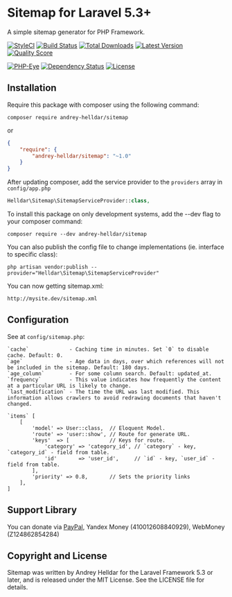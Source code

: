 # Sitemap for Laravel 5.3+

A simple sitemap generator for PHP Framework.

[![StyleCI](https://styleci.io/repos/75637284/shield)](https://styleci.io/repos/45746985)
[![Build Status](https://travis-ci.org/andrey-helldar/sitemap.svg?branch=master?style=flat-square)](https://travis-ci.org/andrey-helldar/sitemap)
[![Total Downloads](https://img.shields.io/packagist/dt/andrey-helldar/sitemap.svg?style=flat-square)](https://github.com/andrey-helldar/sitemap)
[![Latest Version](https://img.shields.io/github/release/andrey-helldar/sitemap.svg?style=flat-square)](https://github.com/andrey-helldar/sitemap)
[![Quality Score](https://img.shields.io/scrutinizer/g/andrey-helldar/sitemap.svg?style=flat-square)](https://github.com/andrey-helldar/sitemap)

[![PHP-Eye](https://php-eye.com/badge/andrey-helldar/sitemap/tested.svg?style=flat)](https://php-eye.com/package/andrey-helldar/sitemap)
[![Dependency Status](https://www.versioneye.com/php/andrey-helldar:sitemap/dev-master/badge?style=flat-square)](https://www.versioneye.com/php/andrey-helldar:sitemap/dev-master)
[![License](https://poser.pugx.org/andrey-helldar/sitemap/license)](https://packagist.org/packages/andrey-helldar/sitemap)


## Installation

Require this package with composer using the following command:

```
composer require andrey-helldar/sitemap
```

or

```json
{
    "require": {
        "andrey-helldar/sitemap": "~1.0"
    }
}
```

After updating composer, add the service provider to the `providers` array in `config/app.php`

```php
Helldar\Sitemap\SitemapServiceProvider::class,
```


To install this package on only development systems, add the --dev flag to your composer command:
```
composer require --dev andrey-helldar/sitemap
```


You can also publish the config file to change implementations (ie. interface to specific class):

```
php artisan vendor:publish --provider="Helldar\Sitemap\SitemapServiceProvider"
```


You can now getting sitemap.xml:

```
http://mysite.dev/sitemap.xml
```


## Configuration

See at `config/sitemap.php`:

    `cache`             - Caching time in minutes. Set `0` to disable cache. Default: 0.
    `age`               - Age data in days, over which references will not be included in the sitemap. Default: 180 days.
    `age_column`        - For some column search. Default: updated_at.
    `frequency`         - This value indicates how frequently the content at a particular URL is likely to change.
    `last_modification` - The time the URL was last modified. This information allows crawlers to avoid redrawing documents that haven't changed.

    `items` [
        [
            'model' => User::class,  // Eloquent Model.
            'route' => 'user::show', // Route for generate URL.
            'keys'  => [             // Keys for route.
                'category' => 'category_id', // `category` - key, `category_id` - field from table.
                'id'       => 'user_id',     // `id` - key, `user_id` - field from table.
            ],
            'priority' => 0.8,       // Sets the priority links
        ],
    ]


## Support Library

You can donate via [PayPal](https://www.paypal.com/cgi-bin/webscr?cmd=_s-xclick&hosted_button_id=94B8LCPAPJ5VG), Yandex Money (410012608840929), WebMoney (Z124862854284)

## Copyright and License

Sitemap was written by Andrey Helldar for the Laravel Framework 5.3 or later, and is released under the MIT License. See the LICENSE file for details.